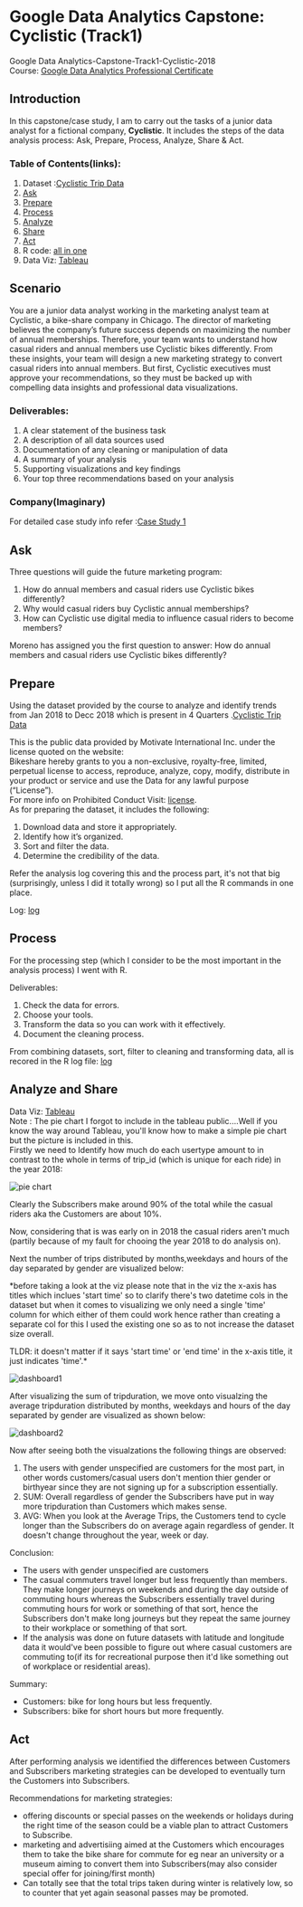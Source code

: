 # Google Data Analytics Capstone: Cyclistic (Track1)
Google Data Analytics-Capstone-Track1-Cyclistic-2018  
Course: [Google Data Analytics Professional Certificate](https://www.coursera.org/professional-certificates/google-data-analytics)
## Introduction
In this capstone/case study, I am to carry out the tasks of a junior data analyst for a fictional company, **Cyclistic**. It includes  the steps of the data analysis process: Ask, Prepare, Process, Analyze, Share & Act. 

### Table of Contents(links):  
1. Dataset :[Cyclistic Trip Data](https://divvy-tripdata.s3.amazonaws.com/index.html)  
2. [Ask](#ask)  
3. [Prepare](#prepare)  
4. [Process](#process)   
5. [Analyze](#analyze-and-share)  
6. [Share](#analyze-and-share)  
7. [Act](#act)
8. R code: [all in one]()
9. Data Viz: [Tableau](https://public.tableau.com/app/profile/shreeram.t/viz/cyclistic2018_v1/Dashboard1#1)

## Scenario
You are a junior data analyst working in the marketing analyst team at Cyclistic, a bike-share company in Chicago. The director of marketing believes the company’s future success depends on maximizing the number of annual memberships. Therefore, your team wants to understand how casual riders and annual members use Cyclistic bikes differently. From these insights, your team will design a new marketing strategy to convert casual riders into annual members. But first, Cyclistic executives must approve your recommendations, so they must be backed up with compelling data insights and professional data visualizations.

### Deliverables:
1. A clear statement of the business task
2. A description of all data sources used
3. Documentation of any cleaning or manipulation of data
4. A summary of your analysis
5. Supporting visualizations and key findings
6. Your top three recommendations based on your analysis

### Company(Imaginary)
For detailed case study info refer :[Case Study 1](https://d3c33hcgiwev3.cloudfront.net/ymogSWd_R2ujQawZle3_rQ_12891ea7af0a487bad109a95d513b2f1_DA-C8-Case-Study-1-PDF.pdf?Expires=1699747200&Signature=hDg18FlBQpI4be7eo-faIbX17w59Maz58vjxR~5hlRrazgGtbRGwHYrR3857St7WdVZTNkTCa5RnZLteMf8wmJOHUTmi~UXWWbPjAODw05QoJlWh5Y-F7K5uONCYiZywcqsqVAwh5hbwc~zeMYUfR9Z4Ogm5W6chOvAbJInn91o_&Key-Pair-Id=APKAJLTNE6QMUY6HBC5A)

## Ask
Three questions will guide the future marketing program:
1. How do annual members and casual riders use Cyclistic bikes differently?
2. Why would casual riders buy Cyclistic annual memberships?
3. How can Cyclistic use digital media to influence casual riders to become members?

Moreno has assigned you the first question to answer: How do annual members and casual riders use Cyclistic bikes differently?

## Prepare
Using the dataset provided by the course to analyze and identify trends from Jan 2018 to Decc 2018 which is present in 4 Quarters .[Cyclistic Trip Data](https://divvy-tripdata.s3.amazonaws.com/index.html)  

This is the public data provided by Motivate International Inc. under the license quoted on the website:  
Bikeshare hereby grants to you a non-exclusive, royalty-free, limited, perpetual license to access, reproduce, analyze, copy, modify, distribute in your product or service and use the Data for any lawful purpose (“License”).  
For more info on Prohibited Conduct Visit: [license](https://divvybikes.com/data-license-agreement).  
As for preparing the dataset, it includes the following:  
1. Download data and store it appropriately.
2. Identify how it’s organized.
3. Sort and filter the data.
4. Determine the credibility of the data.

Refer the analysis log covering this and the process part, it's not that big (surprisingly, unless I did it totally wrong) so I put all the R commands in one place.  

Log: [log](https://github.com/Ill-Omen0-0/GDA_Capstone/blob/main/analysis.R)
 

## Process
For the processing step (which I consider to be the most important in the analysis process) I went with R.

Deliverables:
1. Check the data for errors.
2. Choose your tools.
3. Transform the data so you can work with it effectively.
4. Document the cleaning process.

From combining datasets, sort, filter to cleaning and transforming data, all is recored in the R log file: [log](https://github.com/Ill-Omen0-0/GDA_Capstone/blob/main/analysis.R)

## Analyze and Share  

Data Viz: [Tableau](https://public.tableau.com/app/profile/shreeram.t/viz/cyclistic2018_v1/Dashboard1#1)  
Note : The pie chart I forgot to include in the tableau public....Well if you know the way around Tableau, you'll know how to make a simple pie chart but the picture is included in this.  
Firstly we need to Identify how much do each usertype amount to in contrast to the whole in terms of trip_id (which is unique for each ride) in the year 2018:  

![pie chart](tableau_viz/piechart.png)

Clearly the Subscribers make around 90% of the total while the casual riders aka the Customers are about 10%.  

Now, considering that is was early on in 2018 the casual riders aren't much (partily because of my fault for chooing the year 2018 to do analysis on).

Next the number of trips distributed by months,weekdays and hours of the day separated by gender are visualized below:  

*before taking a look at the viz please note that in the viz the x-axis has titles which inclues 'start time' so to clarify there's two datetime cols in the dataset but when it comes to visualizing we only need a single 'time' column for which either of them could work hence rather than creating a separate col for this I used the existing one so as to not increase the dataset size overall.  

TLDR: it doesn't matter if it says 'start time' or 'end time' in the x-axis title, it just indicates 'time'.*

![dashboard1](tableau_viz/Dashboard(sum).png)

After visualizing the sum of tripduration, we move onto visualzing the average tripduration distributed by months, weekdays and hours of the day separated by gender are visualized as shown below:  

![dashboard2](tableau_viz/Dashboard(avg).png)  

Now after seeing both the visualzations the following things are observed:  
1. The users with gender unspecified are customers for the most part, in other words customers/casual users don't mention thier gender or birthyear since they are not signing up for a subscription essentially.
2. SUM: Overall regardless of gender the Subscribers have put in way more tripduration than Customers which makes sense.
3. AVG: When you look at the Average Trips, the Customers tend to cycle longer than the Subscribers do on average again regardless of gender. It doesn't change throughout the year, week or day.

Conclusion:
- The users with gender unspecified are customers
- The casual commuters travel longer but less frequently than members. They make longer journeys on weekends and during the day outside of commuting hours whereas the Subscribers essentially travel during commuting hours for work or something of that sort, hence the Subscribers don't make long journeys but they repeat the same journey to their workplace or something of that sort.
- If the analysis was done on future datasets with latitude and longitude data it would've been possible to figure out where casual customers are commuting to(if its for recreational purpose then it'd like something out of workplace or residential areas).

Summary:  
- Customers: bike for long hours but less frequently.
- Subscribers: bike for short hours but more frequently.

## Act

After performing analysis we identified the differences between Customers and Subscribers marketing strategies can be developed to eventually turn the Customers into Subscribers.  

Recommendations for marketing strategies:
- offering discounts or special passes on the weekends or holidays during the right time of the season could be a viable plan to attract Customers to Subscribe.
- marketing and advertisiing aimed at the Customers which encourages them to take the bike share for commute for eg near an university or a museum aiming to convert them into Subscribers(may also consider special offer for joining/first month)
- Can totally see that the total trips taken during winter is relatively low, so to counter that yet again seasonal passes may be promoted.
